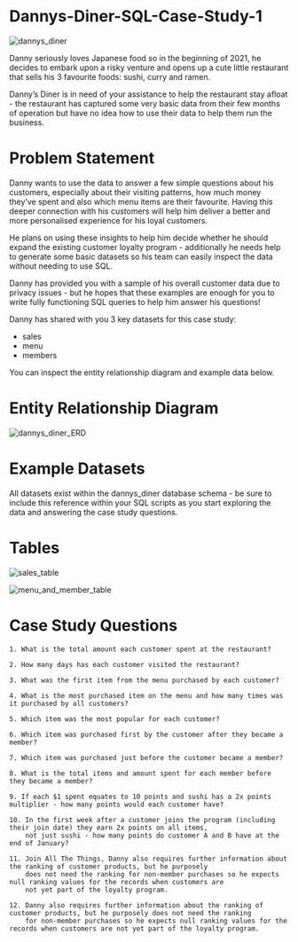 # Dannys-Diner-SQL-Case-Study-1

![dannys_diner](https://user-images.githubusercontent.com/115405508/225049734-2ff4b380-45e3-4fb1-9810-34ce4a15c1a6.png)


Danny seriously loves Japanese food so in the beginning of 2021, he decides to embark upon a risky venture and opens up a cute little restaurant that sells his 3 favourite foods: sushi, curry and ramen.

Danny’s Diner is in need of your assistance to help the restaurant stay afloat - the restaurant has captured some very basic data from their few months of operation but have no idea how to use their data to help them run the business.

# Problem Statement

Danny wants to use the data to answer a few simple questions about his customers, especially about their visiting patterns, how much money they’ve spent and also which menu items are their favourite. Having this deeper connection with his customers will help him deliver a better and more personalised experience for his loyal customers.

He plans on using these insights to help him decide whether he should expand the existing customer loyalty program - additionally he needs help to generate some basic datasets so his team can easily inspect the data without needing to use SQL.

Danny has provided you with a sample of his overall customer data due to privacy issues - but he hopes that these examples are enough for you to write fully functioning SQL queries to help him answer his questions!

Danny has shared with you 3 key datasets for this case study:

  - sales
  - menu
  - members

You can inspect the entity relationship diagram and example data below.

# Entity Relationship Diagram
![dannys_diner_ERD](https://user-images.githubusercontent.com/115405508/225049810-759b77b7-34da-4509-9555-fdb61e873fd2.png)


# Example Datasets

All datasets exist within the dannys_diner database schema - be sure to include this reference within your SQL scripts as you start exploring the data and answering the case study questions.

# Tables

![sales_table](https://user-images.githubusercontent.com/115405508/225029159-480a8761-36ec-40aa-a98c-4f11d46029f5.png)

![menu_and_member_table](https://user-images.githubusercontent.com/115405508/225030155-cdb6da8b-a88c-45a7-835f-f8b8b8c8a77a.png)

# Case Study Questions
    1. What is the total amount each customer spent at the restaurant?

    2. How many days has each customer visited the restaurant?

    3. What was the first item from the menu purchased by each customer?

    4. What is the most purchased item on the menu and how many times was it purchased by all customers?

    5. Which item was the most popular for each customer?

    6. Which item was purchased first by the customer after they became a member?

    7. Which item was purchased just before the customer became a member?

    8. What is the total items and amount spent for each member before they became a member?

    9. If each $1 spent equates to 10 points and sushi has a 2x points multiplier - how many points would each customer have?

    10. In the first week after a customer joins the program (including their join date) they earn 2x points on all items, 
        not just sushi - how many points do customer A and B have at the end of January?
    
    11. Join All The Things, Danny also requires further information about the ranking of customer products, but he purposely 
        does not need the ranking for non-member purchases so he expects null ranking values for the records when customers are 
        not yet part of the loyalty program.
        
    12. Danny also requires further information about the ranking of customer products, but he purposely does not need the ranking 
        for non-member purchases so he expects null ranking values for the records when customers are not yet part of the loyalty program.




